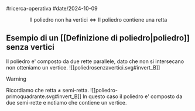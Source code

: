 #ricerca-operativa #date/2024-10-09 

$$
\text{ Il poliedro non ha vertici}\iff \text{Il poliedro contiene una retta}
$$
## Esempio di un [[Definizione di poliedro|poliedro]] senza vertici
Il poliedro e' composto da due rette parallele, dato che non si intersecano non otteniamo un vertice.
![[poliedrosenzavertici.svg#invert_B]]
>[!warning]
>Ricordiamo che retta $\neq$ semi-retta.
>![[poliedro-primoquadrante.svg#invert_B]]
>In questo caso il poliedro e' composto da due semi-rette e notiamo che contiene un vertice.
